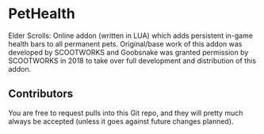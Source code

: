 # PetHealth
Elder Scrolls: Online addon (written in LUA) which adds persistent in-game health bars to all permanent pets. Original/base work of this addon was developed by SCOOTWORKS and Goobsnake was granted permission by SCOOTWORKS in 2018 to take over full development and distribution of this addon.

## Contributors

You are free to request pulls into this Git repo, and they will pretty much always be accepted (unless it goes against future changes planned). 